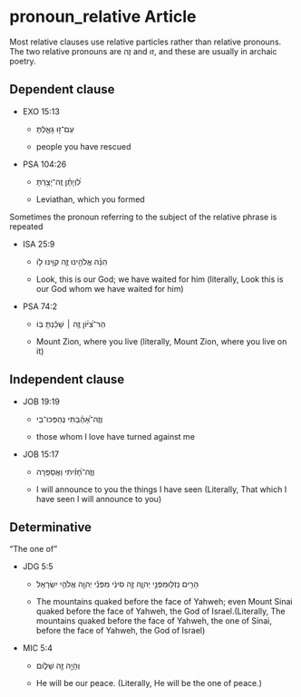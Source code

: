 # pronoun_relative Article
Most relative clauses use relative particles rather than relative pronouns. The two relative pronouns are זֶה and זוּ, and these are usually in archaic poetry.


## Dependent clause

* EXO 15:13

    * עַם־ז֣וּ גָּאָ֑לְתָּ 

    * people you have rescued 

* PSA 104:26

    * לִ֝וְיָתָ֗ן זֶֽה־יָצַ֥רְתָּ 

    * Leviathan, which you formed 

Sometimes the pronoun referring to the subject of the relative phrase is repeated

* ISA 25:9

    * הִנֵּ֨ה אֱלֹהֵ֥ינוּ זֶ֛ה קִוִּ֥ינוּ ל֖וֹ 

    * Look, this is our God; we have waited for him  (literally, Look this is our God whom we have waited for him)

* PSA 74:2

    * הַר־צִ֝יּ֗וֹן זֶ֤ה ׀ שָׁכַ֬נְתָּ בּֽוֹ 

    * Mount Zion, where you live (literally, Mount Zion, where you live on it)

## Independent clause

* JOB 19:19

    * וְזֶֽה־אָ֝הַ֗בְתִּי נֶהְפְּכוּ־בִֽי 

    * those whom I love have turned against me 

* JOB 15:17

    * וְזֶֽה־חָ֝זִ֗יתִי וַאֲסַפֵּֽרָה 

    * I will announce to you the things I have seen (Literally, That which I have seen I will announce to you)

## Determinative

“The one of”

* JDG 5:5

    * הָרִ֥ים נָזְל֖וּמִפְּנֵ֣י יְהוָ֑ה זֶ֣ה סִינַ֔י מִפְּנֵ֕י יְהוָ֖ה אֱלֹהֵ֥י יִשְׂרָאֵֽל 

    * The mountains quaked before the face of Yahweh; even Mount Sinai quaked before the face of Yahweh, the God of Israel.(Literally, The mountains quaked before the face of Yahweh, the one of Sinai, before the face of Yahweh, the God of Israel)

* MIC 5:4

    * וְהָיָ֥ה זֶ֖ה שָׁל֑וֹם 

    * He will be our peace. (Literally, He will be the one of peace.)
